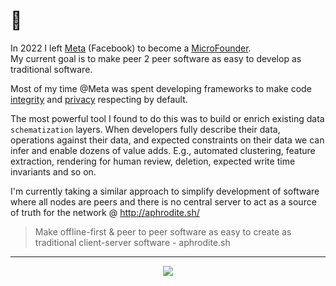 <!-- ![Matt's Github Stats](https://github-readme-stats.vercel.app/api?username=tantaman&show_icons=true&theme=moltack) -->

# 👋

In 2022 I left [Meta](meta.com) (Facebook) to become a [MicroFounder](https://microfounder.com/).
<br/>My current goal is to make peer 2 peer software as easy to develop as traditional software.

Most of my time @Meta was spent developing frameworks to make code [integrity](https://about.fb.com/news/category/integrity-security/) and [privacy](https://about.facebook.com/actions/protecting-privacy-and-security/) respecting by default.

The most powerful tool I found to do this was to build or enrich existing data `schematization` layers. When developers fully describe their data,  operations against their data, and expected constraints on their data we can infer and enable dozens of value adds. E.g., automated clustering, feature extraction, rendering for human review, deletion, expected write time invariants and so on.

I'm currently taking a similar approach to simplify development of software where all nodes are peers and there is no central server to act as a source of truth for the network @ http://aphrodite.sh/

> Make offline-first & peer to peer software as easy to create as traditional client-server software - aphrodite.sh

---

<p align="center">
 <img src="https://static.wikia.nocookie.net/megaman/images/7/76/MM3-SearchSnake-Art.jpg/revision/latest?cb=20100506170821" />
</p>

